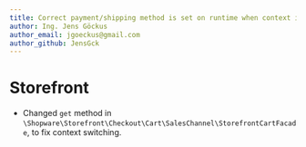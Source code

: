 ```yaml
---
title: Correct payment/shipping method is set on runtime when context is switched
author: Ing. Jens Göckus
author_email: jgoeckus@gmail.com
author_github: JensGck
---
```

# Storefront
* Changed  `get` method in `\Shopware\Storefront\Checkout\Cart\SalesChannel\StorefrontCartFacade`, to fix context switching.
